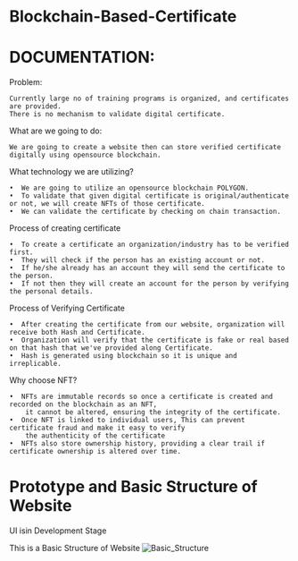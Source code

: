 # Blockchain-Based-Certificate

# DOCUMENTATION:

Problem:

    Currently large no of training programs is organized, and certificates are provided.
    There is no mechanism to validate digital certificate.

What are we going to do:
    
    We are going to create a website then can store verified certificate digitally using opensource blockchain.

What technology we are utilizing?

    •  We are going to utilize an opensource blockchain POLYGON.
    •  To validate that given digital certificate is original/authenticate or not, we will create NFTs of those certificate.
    •  We can validate the certificate by checking on chain transaction.
 
Process of creating certificate

    •  To create a certificate an organization/industry has to be verified first.
    •  They will check if the person has an existing account or not.
    •  If he/she already has an account they will send the certificate to the person.
    •  If not then they will create an account for the person by verifying the personal details.

Process of Verifying Certificate

    •  After creating the certificate from our website, organization will receive both Hash and Certificate.
    •  Organization will verify that the certificate is fake or real based on that hash that we've provided along Certificate.
    •  Hash is generated using blockchain so it is unique and irreplicable.

Why choose NFT?

    •  NFTs are immutable records so once a certificate is created and recorded on the blockchain as an NFT,
        it cannot be altered, ensuring the integrity of the certificate.
    •  Once NFT is linked to individual users, This can prevent certificate fraud and make it easy to verify
        the authenticity of the certificate
    •  NFTs also store ownership history, providing a clear trail if certificate ownership is altered over time.

# Prototype and Basic Structure of Website

UI isin Development Stage


This is a Basic Structure of Website
![Basic_Structure](https://github.com/Himesh-032/blockchain-certificate-generator/assets/145576571/971c090d-edf0-4c43-90aa-aca90899370e)

